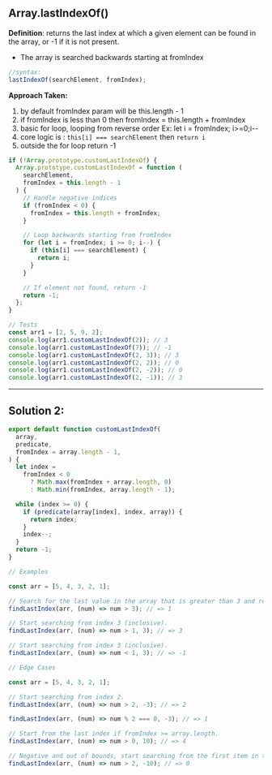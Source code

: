 ## Array.lastIndexOf()

**Definition**: returns the last index at which a given element can be found in the array, or -1 if it is not present.

- The array is searched backwards starting at fromIndex

```js
//syntax:
lastIndexOf(searchElement, fromIndex);
```

<strong>Approach Taken:</strong>

1. by default fromIndex param will be this.length - 1
2. if fromIndex is less than 0 then fromIndex = this.length + fromIndex
3. basic for loop, looping from reverse order
   Ex: let i = fromIndex; i>=0;i--
4. core logic is : `this[i] === searchElement` then `return i`
5. outside the for loop return -1

```js
if (!Array.prototype.customLastIndexOf) {
  Array.prototype.customLastIndexOf = function (
    searchElement,
    fromIndex = this.length - 1
  ) {
    // Handle negative indices
    if (fromIndex < 0) {
      fromIndex = this.length + fromIndex;
    }

    // Loop backwards starting from fromIndex
    for (let i = fromIndex; i >= 0; i--) {
      if (this[i] === searchElement) {
        return i;
      }
    }

    // If element not found, return -1
    return -1;
  };
}

// Tests
const arr1 = [2, 5, 9, 2];
console.log(arr1.customLastIndexOf(2)); // 3
console.log(arr1.customLastIndexOf(7)); // -1
console.log(arr1.customLastIndexOf(2, 3)); // 3
console.log(arr1.customLastIndexOf(2, 2)); // 0
console.log(arr1.customLastIndexOf(2, -2)); // 0
console.log(arr1.customLastIndexOf(2, -1)); // 3
```

----

## Solution 2:

```js
export default function customLastIndexOf(
  array,
  predicate,
  fromIndex = array.length - 1,
) {
  let index =
    fromIndex < 0
      ? Math.max(fromIndex + array.length, 0)
      : Math.min(fromIndex, array.length - 1);

  while (index >= 0) {
    if (predicate(array[index], index, array)) {
      return index;
    }
    index--;
  }
  return -1;
}
```

```js
// Examples

const arr = [5, 4, 3, 2, 1];

// Search for the last value in the array that is greater than 3 and return the index.
findLastIndex(arr, (num) => num > 3); // => 1

// Start searching from index 3 (inclusive).
findLastIndex(arr, (num) => num > 1, 3); // => 3

// Start searching from index 3 (inclusive).
findLastIndex(arr, (num) => num < 1, 3); // => -1
```

```js
// Edge Cases

const arr = [5, 4, 3, 2, 1];

// Start searching from index 2.
findLastIndex(arr, (num) => num > 2, -3); // => 2

findLastIndex(arr, (num) => num % 2 === 0, -3); // => 1

// Start from the last index if fromIndex >= array.length.
findLastIndex(arr, (num) => num > 0, 10); // => 4

// Negative and out of bounds, start searching from the first item in the array.
findLastIndex(arr, (num) => num > 2, -10); // => 0
```